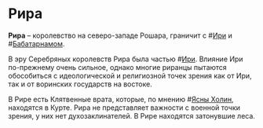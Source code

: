 # Рира
**Рира** – королевство на северо-западе Рошара, граничит с #[Ири](locations/iri) и #[Бабатарнамом](locations/babatharnam).

В эру Серебряных королевств Рира была частью #[Ири](locations/iri). Влияние Ири по-прежнему очень сильное, однако многие риранцы пытаются обособиться с идеологической и религиозной точек зрения как от Ири, так и от воринских государств на востоке.

В Рире есть Клятвенные врата, которые, по мнению #[Ясны Холин](characters/jasnah), находятся в Курте. Рира не представляет важности с военной точки зрения, у них нет духозаклинателей. В Рире находятся затонувшие леса.
